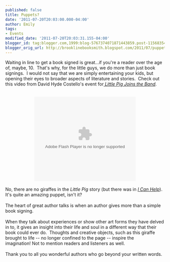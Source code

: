 ```yaml
---
published: false
title: Puppets?
date: '2011-07-20T20:03:00.000-04:00'
author: Emily
tags:
- Events
modified_date: '2011-07-20T20:03:31.155-04:00'
blogger_id: tag:blogger.com,1999:blog-5767374071871443859.post-1156835461650293174
blogger_orig_url: http://brooklinebooksmith.blogspot.com/2011/07/puppets.html
---
```


Waiting in line to get a book signed is great...if you're&nbsp;a reader over the age of, maybe, 10.&nbsp; That's why, for the little guys, we do more than just book signings.&nbsp; I would not say that we are simply entertaining your kids, but opening their eyes to broader aspects of literature and stories.&nbsp; Check out this video from David Hyde Costello's event for<em><a href="http://www.brooklinebooksmith-shop.com/book/9781580892643"> Little Pig Joins the Band</a></em>.&nbsp; <br /><br /><div class="separator" style="clear: both; text-align: center;"><object width="320" height="266" class="BLOG_video_class" id="BLOG_video-cb922dc9304c86f5" classid="clsid:D27CDB6E-AE6D-11cf-96B8-444553540000" codebase="http://download.macromedia.com/pub/shockwave/cabs/flash/swflash.cab#version=6,0,40,0"><param name="movie" value="//www.youtube.com/get_player"><param name="bgcolor" value="#FFFFFF"><param name="allowfullscreen" value="true"><param name="flashvars" value="flvurl=http://redirector.googlevideo.com/videoplayback?id%3Dcb922dc9304c86f5%26itag%3D5%26source%3Dblogger%26app%3Dblogger%26cmo%3Dsensitive_content%253Dyes%26ip%3D0.0.0.0%26ipbits%3D0%26expire%3D1451299850%26sparams%3Did,itag,source,ip,ipbits,expire%26signature%3DA62FC4A35B6F775FFF815E736B43099B1390035B.1259584C34F43836A0BF5D059CE4FE310BDBAFD4%26key%3Dck2&amp;iurl=http://video.google.com/ThumbnailServer2?app%3Dblogger%26contentid%3Dcb922dc9304c86f5%26offsetms%3D5000%26itag%3Dw160%26sigh%3DQuAN3gftEFaxbB-PP5XyetJIk7I&amp;autoplay=0&amp;ps=blogger"><embed src="//www.youtube.com/get_player" type="application/x-shockwave-flash" width="320" height="266" bgcolor="#FFFFFF" flashvars="flvurl=http://redirector.googlevideo.com/videoplayback?id%3Dcb922dc9304c86f5%26itag%3D5%26source%3Dblogger%26app%3Dblogger%26cmo%3Dsensitive_content%253Dyes%26ip%3D0.0.0.0%26ipbits%3D0%26expire%3D1451299850%26sparams%3Did,itag,source,ip,ipbits,expire%26signature%3DA62FC4A35B6F775FFF815E736B43099B1390035B.1259584C34F43836A0BF5D059CE4FE310BDBAFD4%26key%3Dck2&iurl=http://video.google.com/ThumbnailServer2?app%3Dblogger%26contentid%3Dcb922dc9304c86f5%26offsetms%3D5000%26itag%3Dw160%26sigh%3DQuAN3gftEFaxbB-PP5XyetJIk7I&autoplay=0&ps=blogger" allowFullScreen="true" /></object></div><br />No, there are no giraffes in the<em> Little Pig</em> story (but there was in <em><a href="http://www.brooklinebooksmith-shop.com/book/9780374335267">I Can Help</a></em>).&nbsp; It's quite an amazing puppet, isn't it?<br /><br />The heart of great author talks is when an author&nbsp;gives more than a simple book&nbsp;signing.<br /><br />When they talk about experiences or show other art forms they have delved in to, it gives an&nbsp;insight into their life and soul in a different way that their book could ever&nbsp;do.&nbsp; Thoughts and creative objects, such as this giraffe brought to life -- no longer confined to the page -- inspire the imagination!&nbsp;Not to mention readers and listeners as well.<br /><br />Thank you to all you wonderful authors who go beyond your written words.